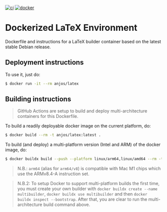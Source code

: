 [![ci](https://github.com/anjos/latex-docker/workflows/ci/badge.svg)](https://github.com/anjos/latex-docker/actions/workflows/ci.yml)
[![docker](https://img.shields.io/docker/pulls/anjos/latex.svg)](https://hub.docker.com/r/anjos/latex)

# Dockerized LaTeX Environment

Dockerfile and instructions for a LaTeX builder container based on the latest
stable Debian release.


## Deployment instructions

To use it, just do:

```sh
$ docker run -it --rm anjos/latex
```


## Building instructions

> GitHub Actions are setup to build and deploy multi-architecture containers
> for this Dockerfile.

To build a readily deployable docker image on the current platform, do:

```sh
$ docker build --rm -t anjos/latex:latest .
```

To build (and deploy) a multi-platform version (Intel and ARM) of the docker
image, do:

```sh
$ docker buildx build --push --platform linux/arm64,linux/amd64 --rm -t anjos/latex:latest .
```

> N.B.: `arm64` (alias for `arm64/v8`) is compatible with Mac M1 chips which
> use the ARMv8.4-A instruction set.

> N.B.2: To setup Docker to support multi-platform builds the first time, you
> must create your own builder with `docker buildx create --name multibuilder`,
> `docker buildx use multibuilder` and then `docker buildx inspect
> --bootstrap`.  After that, you are clear to run the multi-architecture build
> command above.

